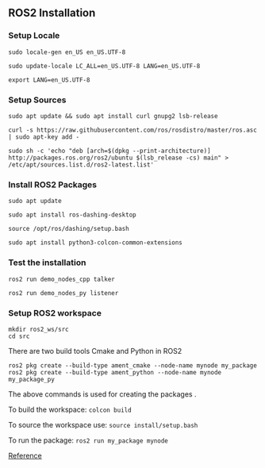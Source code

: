 ## ROS2 Installation


### Setup Locale

```
sudo locale-gen en_US en_US.UTF-8

sudo update-locale LC_ALL=en_US.UTF-8 LANG=en_US.UTF-8

export LANG=en_US.UTF-8

```
### Setup Sources

```
sudo apt update && sudo apt install curl gnupg2 lsb-release

curl -s https://raw.githubusercontent.com/ros/rosdistro/master/ros.asc | sudo apt-key add -

sudo sh -c 'echo "deb [arch=$(dpkg --print-architecture)] http://packages.ros.org/ros2/ubuntu $(lsb_release -cs) main" > /etc/apt/sources.list.d/ros2-latest.list'

```

### Install ROS2 Packages

```
sudo apt update

sudo apt install ros-dashing-desktop

source /opt/ros/dashing/setup.bash

sudo apt install python3-colcon-common-extensions
```

### Test the installation

```
ros2 run demo_nodes_cpp talker

ros2 run demo_nodes_py listener
```
###  Setup ROS2 workspace

```
mkdir ros2_ws/src
cd src
```

There are two build tools Cmake and Python in ROS2

```
ros2 pkg create --build-type ament_cmake --node-name mynode my_package
ros2 pkg create --build-type ament_python --node-name mynode my_package_py
```

The above commands is used for creating the packages .

To build the workspace: `colcon build`

To source the workspace use: `source install/setup.bash`

To run the package: `ros2 run my_package mynode`


[Reference](https://index.ros.org/doc/ros2/Installation/Dashing/Linux-Install-Debians/)
